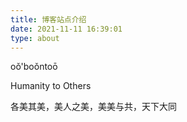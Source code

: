 ```yaml
---
title: 博客站点介绍
date: 2021-11-11 16:39:01
type: about
---
```


oǒ\'boǒntoō

Humanity to Others

各美其美，美人之美，美美与共，天下大同

